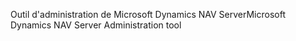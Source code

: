 <span data-ttu-id="8e4d2-101">Outil d'administration de Microsoft Dynamics NAV Server</span><span class="sxs-lookup"><span data-stu-id="8e4d2-101">Microsoft Dynamics NAV Server Administration tool</span></span>